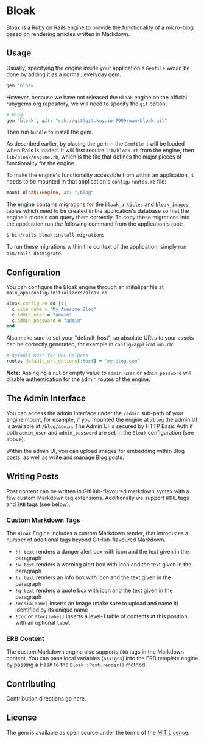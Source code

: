 # Bloak

Bloak is a Ruby on Rails engine to provide the functionality of a micro-blog based on rendering articles written in Markdown.

## Usage

Usually, specifying the engine inside your application's `Gemfile` would be done by adding it as a normal, everyday gem.

```ruby
gem 'bloak'
```

However, because we have not released the `Bloak` engine on the official rubygems.org repository, we will need to specify the `git` option:

```ruby
# Blog
gem 'bloak', git: "ssh://git@git.kuy.io:7999/www/bloak.git"
```

Then run `bundle` to install the gem.

As described earlier, by placing the gem in the `Gemfile` it will be loaded when Rails is loaded. It will first require `lib/bloak.rb` from the engine, then `lib/bloak/engine.rb`, which is the file that defines the major pieces of functionality for the engine.

To make the engine's functionality accessible from within an application, it needs to be mounted in that application's `config/routes.rb` file:

```ruby
mount Bloak::Engine, at: "/blog"
```

The engine contains migrations for the `bloak_articles` and `bloak_images` tables which need to be created in the application's database so that the engine's models can query them correctly. To copy these migrations into the application run the following command from the application's root:

```sh
$ bin/rails bloak:install:migrations
```

To run these migrations within the context of the application, simply run `bin/rails db:migrate`.

## Configuration

You can configure the Bloak engine through an initializer file at `main_app/config/initializers/bloak.rb`

```ruby
Bloak.configure do |c|
  c.site_name = "My Awesome Blog"
  c.admin_user = "admin"
  c.admin_password = "admin"
end
```

Also make sure to set your "default_host", so absolute URLs to your assets can be correctly generated, for example in `config/application.rb`:

```ruby
# Default Host for URL Helpers
routes.default_url_options[:host] = 'my-blog.com'
```

**Note:** Assinging a `nil` or empty value to `admin_user` or `admin_password` will disable authentication for the admin routes of the engine.

## The Admin Interface

You can access the admin interface under the `/admin` sub-path of your engine mount, for example, if you mounted the engine at `/blog` the admin UI is available at `/blog/admin`. The Admin UI is secured by HTTP Basic Auth if both `admin_user` and `admin_password` are set in the `Bloak` configuration (see above).

Within the admin UI, you can upload images for embedding within Blog posts, as well as write and manage Blog posts.

## Writing Posts

Post content can be written in GitHub-flavoured markdown syntax with a few custom Markdown tag extensions. Additionally we support `HTML` tags and `ERB` tags (see below).

### Custom Markdown Tags

The `Bloak` Engine includes a custom Markdown render, that introduces a number of additional tags beyond GitHub-flavoured Markdown.

- `!! text` renders a danger alert box with icon and the text given in the paragraph
- `!w text` renders a warning alert box with icon and the text given in the paragraph
- `!i text` renders an info box with icon and the text given in the paragraph
- `!q text` renders a quote box with icon and the text given in the paragraph
- `!media[name]` inserts an Image (make sure to upload and name it) identified by its unique name
- `!toc` or `!toc[label]` inserts a level-1 table of contents at this position, with an optional `label`

### ERB Content

The custom Markdown engine also supports `ERB` tags in the Markdown content. You can pass local variables (`assigns`) into the ERB template engine by passing a Hash to the `Bloak::Post.render()` method.

## Contributing

Contribution directions go here.

## License

The gem is available as open source under the terms of the [MIT License](https://opensource.org/licenses/MIT).
